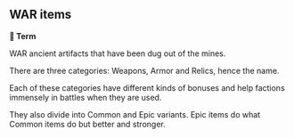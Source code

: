 ## WAR items

**📑 Term**

WAR ancient artifacts that have been dug out of the mines. 

There are three categories: Weapons, Armor and Relics, hence the name.

Each of these categories have different kinds of bonuses and help factions immensely in battles when they are used.

They also divide into Common and Epic variants. Epic items do what Common items do but better and stronger.

<!---
keywords: battle, common, epic, weapons, armor, relics
aliases: Weapons, Armor, Relics
-->
